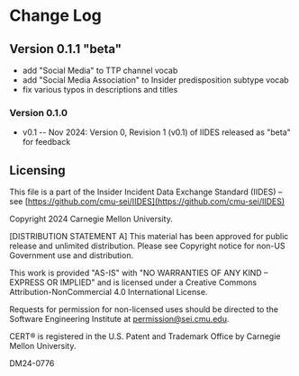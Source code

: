 # Change Log

## Version 0.1.1 "beta"

- add "Social Media" to TTP channel vocab
- add "Social Media Association" to Insider predisposition subtype vocab
- fix various typos in descriptions and titles

### Version 0.1.0
- v0.1 -- Nov 2024: Version 0, Revision 1 (v0.1) of IIDES released as "beta" for feedback

## Licensing

This file is a part of the Insider Incident Data Exchange Standard (IIDES) – see [https://github.com/cmu-sei/IIDES](https://github.com/cmu-sei/IIDES)

Copyright 2024 Carnegie Mellon University.

[DISTRIBUTION STATEMENT A] This material has been approved for public release and unlimited distribution. Please see Copyright notice for non-US Government use and distribution.

This work is provided "AS-IS" with "NO WARRANTIES OF ANY KIND – EXPRESS OR IMPLIED" and is licensed under a Creative Commons Attribution-NonCommercial 4.0 International License.

Requests for permission for non-licensed uses should be directed to the Software Engineering Institute at permission@sei.cmu.edu.

CERT® is registered in the U.S. Patent and Trademark Office by Carnegie Mellon University.

DM24-0776
